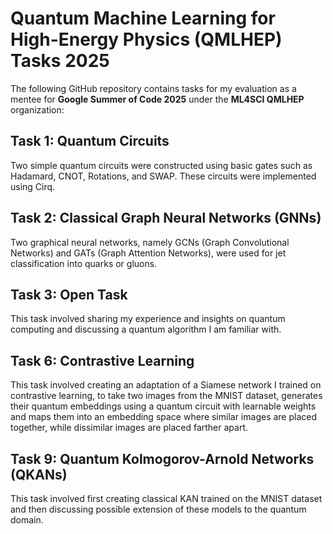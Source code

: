 # Quantum Machine Learning for High-Energy Physics (QMLHEP) Tasks 2025

The following GitHub repository contains tasks for my evaluation as a mentee for **Google Summer of Code 2025** under the **ML4SCI QMLHEP** organization:

## Task 1: Quantum Circuits
Two simple quantum circuits were constructed using basic gates such as Hadamard, CNOT, Rotations, and SWAP. These circuits were implemented using Cirq.

## Task 2: Classical Graph Neural Networks (GNNs)
Two graphical neural networks, namely GCNs (Graph Convolutional Networks) and GATs (Graph Attention Networks), were used for jet classification into quarks or gluons.

## Task 3: Open Task
This task involved sharing my experience and insights on quantum computing and discussing a quantum algorithm I am familiar with.

## Task 6: Contrastive Learning
This task involved creating an adaptation of a Siamese network I trained on contrastive learning, to take two images from the MNIST dataset, generates their quantum embeddings using a quantum circuit with learnable weights and maps them into an embedding space where similar images are placed together, while dissimilar images are placed farther apart.

## Task 9: Quantum Kolmogorov-Arnold Networks (QKANs)
This task involved first creating classical KAN trained on the MNIST dataset and then discussing possible extension of these models to the quantum domain.

